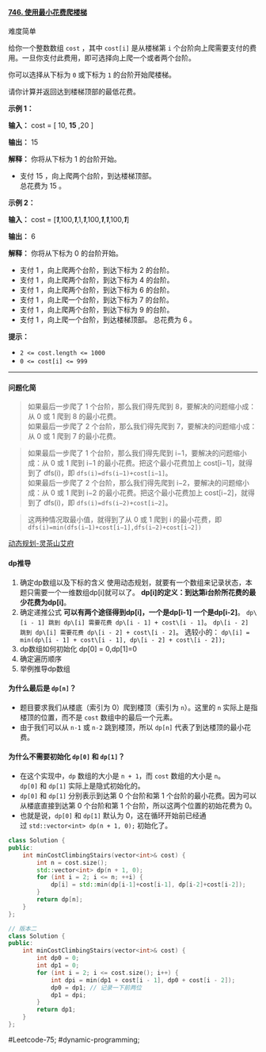 #### [746. 使用最小花费爬楼梯](https://leetcode.cn/problems/min-cost-climbing-stairs/)

难度简单

给你一个整数数组 `cost` ，其中 `cost[i]` 是从楼梯第 `i` 个台阶向上爬需要支付的费用。一旦你支付此费用，即可选择向上爬一个或者两个台阶。

你可以选择从下标为 `0` 或下标为 `1` 的台阶开始爬楼梯。

请你计算并返回达到楼梯顶部的最低花费。

**示例 1：**

**输入：** cost = \[ 10, **15** ,20 \]

**输出：** 15

**解释：** 你将从下标为 1 的台阶开始。  
- 支付 15 ，向上爬两个台阶，到达楼梯顶部。  
总花费为 15 。

**示例 2：**

**输入：** cost = \[_**1**_,100,_**1**_,1,_**1**_,100,_**1**_,_**1**_,100,_**1**_\]

**输出：** 6

**解释：** 你将从下标为 0 的台阶开始。

- 支付 1 ，向上爬两个台阶，到达下标为 2 的台阶。
- 支付 1 ，向上爬两个台阶，到达下标为 4 的台阶。
- 支付 1 ，向上爬两个台阶，到达下标为 6 的台阶。
- 支付 1 ，向上爬一个台阶，到达下标为 7 的台阶。
- 支付 1 ，向上爬两个台阶，到达下标为 9 的台阶。
- 支付 1 ，向上爬一个台阶，到达楼梯顶部。
总花费为 6 。

**提示：**

-   `2 <= cost.length <= 1000`
-   `0 <= cost[i] <= 999`

---- ----
#### 问题化简
> 如果最后一步爬了 1 个台阶，那么我们得先爬到 8，要解决的问题缩小成：从 0 或 1 爬到 8 的最小花费。  
> 如果最后一步爬了 2 个台阶，那么我们得先爬到 7，要解决的问题缩小成：从 0 或 1 爬到 7 的最小花费。  

>如果最后一步爬了 1 个台阶，那么我们得先爬到 i−1，要解决的问题缩小成：从 0 或 1 爬到 i−1 的最小花费。把这个最小花费加上 cost[i−1]，就得到了 dfs(i)，即 `dfs(i)=dfs(i−1)+cost[i−1]`。  
 如果最后一步爬了 2 个台阶，那么我们得先爬到 i−2，要解决的问题缩小成：从 0 或 1 爬到 i−2 的最小花费。把这个最小花费加上 cost[i−2]，就得到了 dfs(i)，即 `dfs(i)=dfs(i−2)+cost[i−2]`。  

> 这两种情况取最小值，就得到了从 0 或 1 爬到 i 的最小花费，即
` dfs(i)=min(dfs(i−1)+cost[i−1],dfs(i−2)+cost[i−2])`

[动态规划-灵茶山艾府](https://leetcode.cn/problems/min-cost-climbing-stairs/solutions/2569116/jiao-ni-yi-bu-bu-si-kao-dong-tai-gui-hua-j99e/)

#### dp推导
1.  确定dp数组以及下标的含义
使用动态规划，就要有一个数组来记录状态，本题只需要一个一维数组dp[i]就可以了。
**dp\[i]的定义：到达第i台阶所花费的最少花费为dp\[i]**。
2.  确定递推公式
**可以有两个途径得到dp[i]，一个是dp[i-1] 一个是dp[i-2]**。
    `dp\[i - 1] 跳到 dp\[i] 需要花费 dp\[i - 1] + cost\[i - 1]`。
    `dp\[i - 2] 跳到 dp\[i] 需要花费 dp\[i - 2] + cost\[i - 2]`。
选较小的：
    `dp\[i] = min(dp\[i - 1] + cost\[i - 1], dp\[i - 2] + cost\[i - 2]);`
3.  dp数组如何初始化
dp\[0] = 0,dp\[1]=0
4.  确定遍历顺序
5. 举例推导dp数组

#### 为什么最后是 `dp[n]`？

- 题目要求我们从楼底（索引为 0）爬到楼顶（索引为 `n`）。这里的 `n` 实际上是指楼顶的位置，而不是 `cost` 数组中的最后一个元素。
- 由于我们可以从 `n-1` 或 `n-2` 跳到楼顶，所以 `dp[n]` 代表了到达楼顶的最小花费。

#### 为什么不需要初始化 `dp[0]` 和 `dp[1]`？

- 在这个实现中，`dp` 数组的大小是 `n + 1`，而 `cost` 数组的大小是 `n`。`dp[0]` 和 `dp[1]` 实际上是隐式初始化的。
- `dp[0]` 和 `dp[1]` 分别表示到达第 0 个台阶和第 1 个台阶的最小花费。因为可以从楼底直接到达第 0 个台阶和第 1 个台阶，所以这两个位置的初始花费为 0。
- 也就是说，`dp[0]` 和 `dp[1]` 默认为 0，这在循环开始前已经通过 `std::vector<int> dp(n + 1, 0);` 初始化了。

```cpp
class Solution {
public:
    int minCostClimbingStairs(vector<int>& cost) {
        int n = cost.size();
        std::vector<int> dp(n + 1, 0);
        for (int i = 2; i <= n; ++i) {
            dp[i] = std::min(dp[i-1]+cost[i-1], dp[i-2]+cost[i-2]);
        }
        return dp[n];
    }
};
```

```cpp
// 版本二
class Solution {
public:
    int minCostClimbingStairs(vector<int>& cost) {
        int dp0 = 0;
        int dp1 = 0;
        for (int i = 2; i <= cost.size(); i++) {
            int dpi = min(dp1 + cost[i - 1], dp0 + cost[i - 2]);
            dp0 = dp1; // 记录一下前两位
            dp1 = dpi;
        }
        return dp1;
    }
};
```
#Leetcode-75; #dynamic-programming;
